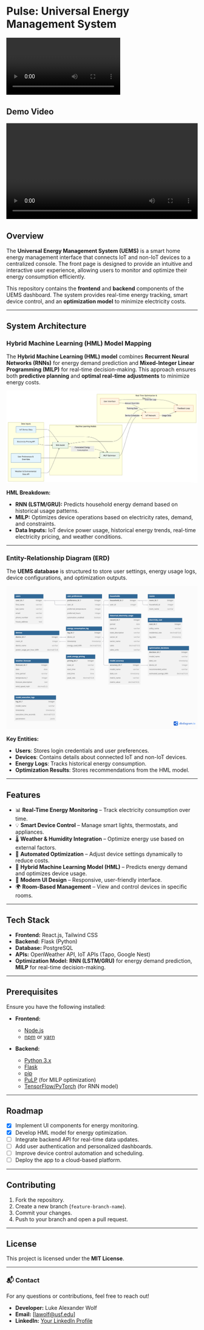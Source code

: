# Pulse: Universal Energy Management System

![Smart Home UI](misc/Pulse_Website_Frontend.mov)

## Demo Video

<video width="100%" controls>
  <source src="misc/Pulse_Website_Frontend.mov" type="video/quicktime">
  Your browser does not support the video tag.
</video>

## Overview

The **Universal Energy Management System (UEMS)** is a smart home energy management interface that connects IoT and non-IoT devices to a centralized console. The front page is designed to provide an intuitive and interactive user experience, allowing users to monitor and optimize their energy consumption efficiently.

This repository contains the **frontend** and **backend** components of the UEMS dashboard. The system provides real-time energy tracking, smart device control, and an **optimization model** to minimize electricity costs.

---

## System Architecture

### Hybrid Machine Learning (HML) Model Mapping

The **Hybrid Machine Learning (HML) model** combines **Recurrent Neural Networks (RNNs)** for energy demand prediction and **Mixed-Integer Linear Programming (MILP)** for real-time decision-making. This approach ensures both **predictive planning** and **optimal real-time adjustments** to minimize energy costs.

![HML Model Mapping](misc/HML_Model.png)

**HML Breakdown:**
- **RNN (LSTM/GRU):** Predicts household energy demand based on historical usage patterns.
- **MILP:** Optimizes device operations based on electricity rates, demand, and constraints.
- **Data Inputs:** IoT device power usage, historical energy trends, real-time electricity pricing, and weather conditions.

---

### Entity-Relationship Diagram (ERD)

The **UEMS database** is structured to store user settings, energy usage logs, device configurations, and optimization outputs.

![ERD Diagram](misc/database_erd.png)

**Key Entities:**
- **Users**: Stores login credentials and user preferences.
- **Devices**: Contains details about connected IoT and non-IoT devices.
- **Energy Logs**: Tracks historical energy consumption.
- **Optimization Results**: Stores recommendations from the HML model.

---

## Features

- 📊 **Real-Time Energy Monitoring** – Track electricity consumption over time.
- 💡 **Smart Device Control** – Manage smart lights, thermostats, and appliances.
- 🌡 **Weather & Humidity Integration** – Optimize energy use based on external factors.
- 🔄 **Automated Optimization** – Adjust device settings dynamically to reduce costs.
- 🤖 **Hybrid Machine Learning Model (HML)** – Predicts energy demand and optimizes device usage.
- 🎨 **Modern UI Design** – Responsive, user-friendly interface.
- 🌍 **Room-Based Management** – View and control devices in specific rooms.

---

## Tech Stack

- **Frontend:** React.js, Tailwind CSS
- **Backend:** Flask (Python)
- **Database:** PostgreSQL
- **APIs:** OpenWeather API, IoT APIs (Tapo, Google Nest)
- **Optimization Model:** **RNN (LSTM/GRU)** for energy demand prediction, **MILP** for real-time decision-making.

---

## Prerequisites

Ensure you have the following installed:

- **Frontend:**
  - [Node.js](https://nodejs.org/)
  - [npm](https://www.npmjs.com/) or [yarn](https://yarnpkg.com/)

- **Backend:**
  - [Python 3.x](https://www.python.org/)
  - [Flask](https://flask.palletsprojects.com/)
  - [pip](https://pip.pypa.io/en/stable/)
  - [PuLP](https://coin-or.github.io/pulp/) (for MILP optimization)
  - [TensorFlow/PyTorch](https://www.tensorflow.org/) (for RNN model)

---

## Roadmap

- [x] Implement UI components for energy monitoring.
- [x] Develop HML model for energy optimization.
- [ ] Integrate backend API for real-time data updates.
- [ ] Add user authentication and personalized dashboards.
- [ ] Improve device control automation and scheduling.
- [ ] Deploy the app to a cloud-based platform.

---

## Contributing

1. Fork the repository.
2. Create a new branch (`feature-branch-name`).
3. Commit your changes.
4. Push to your branch and open a pull request.

---

## License

This project is licensed under the **MIT License**.

---

### 📬 Contact

For any questions or contributions, feel free to reach out!

- **Developer:** Luke Alexander Wolf
- **Email:** [lawolf@usf.edu]
- **LinkedIn:** [Your LinkedIn Profile](https://linkedin.com/in/lukeawolf)
